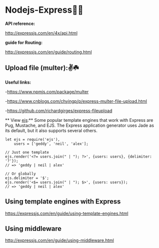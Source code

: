 # Nodejs-Express:woman_technologist:

**API reference:**

http://expressjs.com/en/4x/api.html

**guide for Routing:**

http://expressjs.com/en/guide/routing.html

## Upload file (multer)::v::shamrock:

**Useful links:**

-https://www.npmjs.com/package/multer

-https://www.cnblogs.com/chyingp/p/express-multer-file-upload.html

-https://github.com/richardgirges/express-fileupload

** View [ejs](https://ejs.co/):** Some popular template engines that work with Express are Pug, Mustache, and EJS. The Express application generator uses Jade as its default, but it also supports several others.

```
let ejs = require('ejs'),
    users = ['geddy', 'neil', 'alex'];

// Just one template
ejs.render('<?= users.join(" | "); ?>', {users: users}, {delimiter: '?'});
// => 'geddy | neil | alex'

// Or globally
ejs.delimiter = '$';
ejs.render('<$= users.join(" | "); $>', {users: users});
// => 'geddy | neil | alex'
```

## Using template engines with Express

https://expressjs.com/en/guide/using-template-engines.html

## Using middleware

http://expressjs.com/en/guide/using-middleware.html
